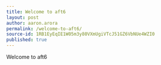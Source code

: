 ```yaml
---
title: Welcome to aft6
layout: post
author: aaron.arora
permalink: /welcome-to-aft6/
source-id: 1RB1EyEqIE1W05m3y80VXmUgiVTcJ51GZ6VbNUe4WZI0
published: true
---
```

Welcome to aft6


